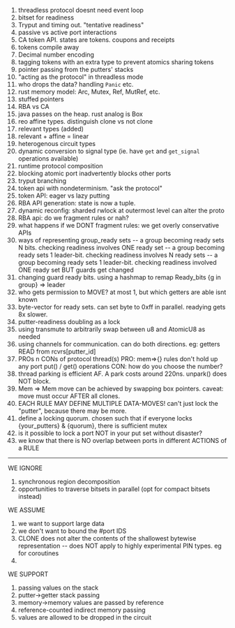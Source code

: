 1. threadless protocol doesnt need event loop
2. bitset for readiness
3. Tryput and timing out. "tentative readiness"
4. passive vs active port interactions
5. CA token API. states are tokens. coupons and receipts
6. tokens compile away
7. Decimal number encoding
8. tagging tokens with an extra type to prevent atomics sharing tokens
9. pointer passing from the putters' stacks
10. "acting as the protocol" in threadless mode
11. who drops the data? handling `Panic` etc.
12. rust memory model: Arc, Mutex, Ref, MutRef, etc.
13. stuffed pointers
14. RBA vs CA
15. java passes on the heap. rust analog is Box<T>
16. reo affine types. distinguish clone vs not clone
17. relevant types (added)
18. relevant + affine = linear
19. heterogenous circuit types
20. dynamic conversion to signal type (ie. have `get` and `get_signal` operations available)
21. runtime protocol composition
22. blocking atomic port inadvertently blocks other ports
23. tryput branching
24. token api with nondeterminism. "ask the protocol"
25. token API: eager vs lazy putting
26. RBA API generation: state is now a tuple.
27. dynamic reconfig: sharded rwlock at outermost level can alter the proto
28. RBA api: do we fragment rules or nah?
29. what happens if we DONT fragment rules: we get overly conservative APIs
30. ways of representing group_ready sets
-- a group becoming ready sets N bits. checking readiness involves ONE ready set
-- a group becoming ready sets 1 leader-bit. checking readiness involves N ready sets
-- a group becoming ready sets 1 leader-bit. checking readiness involved ONE ready set BUT guards get changed
31. changing guard ready bits. using a hashmap to remap Ready_bits {g in group} => leader
32. who gets permission to MOVE? at most 1, but which getters are able isnt known
33. byte-vector for ready sets. can set byte to 0xff in parallel. readying gets 8x slower.
34. putter-readiness doubling as a lock
34. using transmute to arbitrarily swap between u8 and AtomicU8 as needed
34. using channels for communication. can do both directions. eg: getters READ from rcvrs[putter_id]
35. PROs n CONs of protocol thread(s)
	PRO: mem=>{} rules don't hold up any port put() / get() operations
	CON: how do you choose the number?
36. thread parking is efficient AF. A park costs around 220ns. unpark() does NOT block.
37. Mem => Mem move can be achieved by swapping box pointers. caveat: move must occur AFTER all clones.
38. EACH RULE MAY DEFINE MULTIPLE DATA-MOVES! can't just lock the "putter", because there may be more.
39. define a locking quorum. chosen such that if everyone locks {your_putters} & {quorum}, there is sufficient mutex
40. is it possible to lock a port NOT in your put set without disaster?
41. we know that there is NO overlap between ports in different ACTIONS of a RULE
----------------------------
WE IGNORE
1. synchronous region decomposition
2. opportunities to traverse bitsets in parallel (opt for compact bitsets instead)


WE ASSUME
1. we want to support large data
2. we don't want to bound the #port IDS
3. CLONE does not alter the contents of the shallowest bytewise representation
-- does NOT apply to highly experimental PIN types. eg for coroutines
4. 

WE SUPPORT
1. passing values on the stack
2. putter->getter stack passing
3. memory->memory values are passed by reference
4. reference-counted indirect memory passing
5. values are allowed to be dropped in the circuit